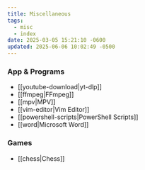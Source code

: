 ```yaml
---
title: Miscellaneous
tags:
  - misc
  - index
date: 2025-03-05 15:21:10 -0600
updated: 2025-06-06 10:02:49 -0500
---
```


### App & Programs

- [[youtube-download|yt-dlp]]
- [[ffmpeg|FFmpeg]]
- [[mpv|MPV]]
- [[vim-editor|Vim Editor]]
- [[powershell-scripts|PowerShell Scripts]]
- [[word|Microsoft Word]]

### Games

- [[chess|Chess]]
